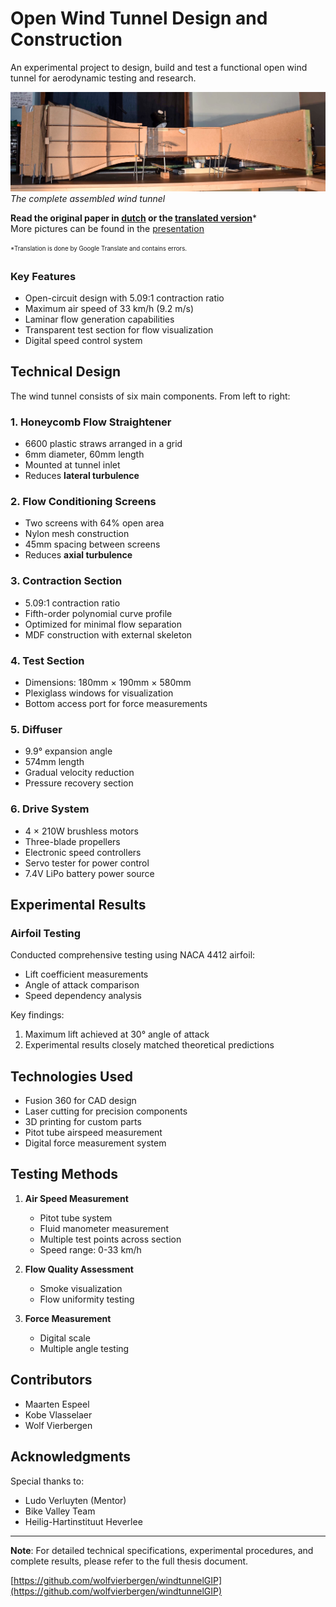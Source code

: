 # Open Wind Tunnel Design and Construction

An experimental project to design, build and test a functional open wind tunnel for aerodynamic testing and research.

![Complete Wind Tunnel](https://github.com/wolfvierbergen/windtunnelGIP/blob/main/Pictures/Overview.jpg?raw=true)
*The complete assembled wind tunnel*

**Read the original paper in [dutch](https://github.com/wolfvierbergen/windtunnelGIP/blob/main/eindwerk%20finale%20versie.pdf?raw=true) or the [translated version](https://raw.githubusercontent.com/wolfvierbergen/windtunnelGIP/refs/heads/main/Thesis%20final%20version%20Dutch%20to%20English%20by%20Google%20Translate.pdf)*** <br>
More pictures can be found in the [presentation](https://raw.githubusercontent.com/wolfvierbergen/windtunnelGIP/refs/heads/main/Presentations/Presentatie%20windtunnel%201.2.pdf)<br>

<sub><sup>*Translation is done by Google Translate and contains errors.</sup></sub>
### Key Features

- Open-circuit design with 5.09:1 contraction ratio
- Maximum air speed of 33 km/h (9.2 m/s)
- Laminar flow generation capabilities
- Transparent test section for flow visualization
- Digital speed control system

## Technical Design

The wind tunnel consists of six main components. From left to right:

### 1. Honeycomb Flow Straightener
- 6600 plastic straws arranged in a grid
- 6mm diameter, 60mm length
- Mounted at tunnel inlet
- Reduces **lateral turbulence**

### 2. Flow Conditioning Screens
- Two screens with 64% open area
- Nylon mesh construction
- 45mm spacing between screens
- Reduces **axial turbulence**

### 3. Contraction Section
- 5.09:1 contraction ratio
- Fifth-order polynomial curve profile
- Optimized for minimal flow separation
- MDF construction with external skeleton

### 4. Test Section
- Dimensions: 180mm × 190mm × 580mm
- Plexiglass windows for visualization
- Bottom access port for force measurements

### 5. Diffuser
- 9.9° expansion angle
- 574mm length
- Gradual velocity reduction
- Pressure recovery section

### 6. Drive System
- 4 × 210W brushless motors
- Three-blade propellers
- Electronic speed controllers
- Servo tester for power control
- 7.4V LiPo battery power source

## Experimental Results

### Airfoil Testing
Conducted comprehensive testing using NACA 4412 airfoil:
- Lift coefficient measurements
- Angle of attack comparison
- Speed dependency analysis

Key findings:
1. Maximum lift achieved at 30° angle of attack
2. Experimental results closely matched theoretical predictions

## Technologies Used

- Fusion 360 for CAD design
- Laser cutting for precision components
- 3D printing for custom parts
- Pitot tube airspeed measurement
- Digital force measurement system

## Testing Methods

1. **Air Speed Measurement**
   - Pitot tube system
   - Fluid manometer measurement
   - Multiple test points across section
   - Speed range: 0-33 km/h

2. **Flow Quality Assessment**
   - Smoke visualization
   - Flow uniformity testing

3. **Force Measurement**
   - Digital scale
   - Multiple angle testing

## Contributors

- Maarten Espeel
- Kobe Vlasselaer
- Wolf Vierbergen

## Acknowledgments

Special thanks to:
- Ludo Verluyten (Mentor)
- Bike Valley Team
- Heilig-Hartinstituut Heverlee 

---

**Note**: For detailed technical specifications, experimental procedures, and complete results, please refer to the full thesis document.

[https://github.com/wolfvierbergen/windtunnelGIP](https://github.com/wolfvierbergen/windtunnelGIP)
